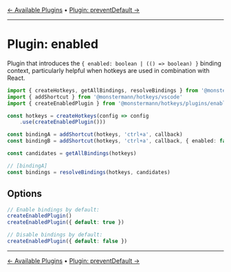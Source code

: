 [← Available Plugins](../available-plugins.md) • [Plugin: preventDefault →](./preventDefault.md)

---

# Plugin: enabled

Plugin that introduces the `{ enabled: boolean | (() => boolean) }` binding context, particularly helpful when hotkeys are used in combination with React.

```ts
import { createHotkeys, getAllBindings, resolveBindings } from '@monstermann/hotkeys'
import { addShortcut } from '@monstermann/hotkeys/vscode'
import { createEnabledPlugin } from '@monstermann/hotkeys/plugins/enabled'

const hotkeys = createHotkeys(config => config
    .use(createEnabledPlugin()))

const bindingA = addShortcut(hotkeys, 'ctrl+a', callback)
const bindingB = addShortcut(hotkeys, 'ctrl+a', callback, { enabled: false })

const candidates = getAllBindings(hotkeys)

// [bindingA]
const bindings = resolveBindings(hotkeys, candidates)
```

## Options

```ts
// Enable bindings by default:
createEnabledPlugin()
createEnabledPlugin({ default: true })

// Disable bindings by default:
createEnabledPlugin({ default: false })
```

---

[← Available Plugins](../available-plugins.md) • [Plugin: preventDefault →](./preventDefault.md)
